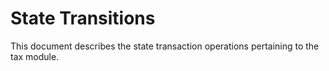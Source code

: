 <!-- order: 3 -->

# State Transitions

This document describes the state transaction operations pertaining to the tax module.
